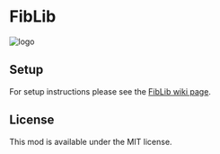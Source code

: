 # FibLib
![logo](https://raw.githubusercontent.com/Hephaestus-Dev/FibLib/master/src/main/resources/assets/fiblib/icon.png "logo")
## Setup

For setup instructions please see the [FibLib wiki page]().

## License

This mod is available under the MIT license.
